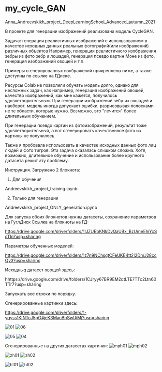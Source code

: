 # my_cycle_GAN
Anna_Andreevskikh_project_DeepLearningSchool_Advanced_autumn_2021

В проекте для генерации изображений реализована модель CycleGAN.

Задача: генерация реалистичных изображений с использованием в качестве исходных данных 
реальных фотографий(или изображений) различных объектов
Например, генерация реалистичного изображения зебры из фото зебр и лошадей,
генерация псевдо картин Моне из фото, 
генерация изображений овощей и т.п.

Примеры сгенерированных изображений прикреплены ниже, а также доступны по ссылке на ГДиске.

Ресурсы Colab не позволили обучать модель долго, однако для несложных задач, 
как например, генерация изображений овощей, качество изображений, как мне кажется,  получилось удовлетворительным.
При генерации изображений зебр из лошадей и наоборот, модель иногда допускает ошибки, 
разрисовывая полосками не те области, которые нужно. Возможно, это "лечится" более длительным обучением.

При генерации псевдо картин из фотоизображений, результат тоже удовлетворительный, 
а вот сгенерировать качественное фото из картины не получилось.

Также я пробовала использовать в качестве исходных данных фото лиц людей и фото тигров. 
Эта задача оказалась слишком сложна. 
Хотя, возможно, длительное обучение и использование более крупного датасета решит эту проблему.

Инструкция.
Загружено 2 блокнота:
1. Для  обучения

Andreevskikh_project_training.ipynb

2. Только для генерации 

Andreevskikh_project_ONLY_generation.ipynb


Для запуска обоих блокнотов нужны датасеты, сохранение параметров на ГуглДиск 
Ссылка на блокноты на ГД:

https://drive.google.com/drive/folders/1IJZUEbKNkDvQaUBx_BzUmeEhiYcScTIn?usp=sharing

Параметры обученных моделей:

https://drive.google.com/drive/folders/1z7n9NChsgtCFeUKE4tt2I2DmJ28ccQy3?usp=sharing

Исходныq датасет овощей здесь: 

hhttps://drive.google.com/drive/folders/1CJryy67BR9EM2qtLTE7TTc2Ltn60TTr7?usp=sharing

Запускать все строки по порядку.


Сгенерированные картинки здесь: 

https://drive.google.com/drive/folders/1-yqyss1KINTcJ5pO4jeK3MaoBhSwUiMj?usp=sharing


![01](https://user-images.githubusercontent.com/90407728/153718331-e9153ae6-5d9c-4e5a-befc-11438c28c3cc.jpg)
![06](https://user-images.githubusercontent.com/90407728/153718406-c44a4b6f-3108-4e4c-85c5-a6b3b8edcbbe.jpg)

![05](https://user-images.githubusercontent.com/90407728/153718391-a4248f6f-c2ea-46dd-adf1-a8701dda4f36.jpg)
![04](https://user-images.githubusercontent.com/90407728/153718418-edc60746-e77e-40b3-9b84-58f2935c6166.jpg)

Сгенерированные на других датасетах картинки:
![mph01](https://user-images.githubusercontent.com/90407728/153720171-74cbb37b-c99b-4811-bb88-e0786ef27177.jpg)
![mph02](https://user-images.githubusercontent.com/90407728/153720178-41b2730e-72a3-4ba9-aa4c-926c52372efe.jpg)

![zh01](https://user-images.githubusercontent.com/90407728/153720189-bce4824e-1646-4f5c-a4e5-034f475f653e.jpg)
![zh02](https://user-images.githubusercontent.com/90407728/153720194-199dc41c-5f9f-449d-8e51-dcaaec84591f.jpg)

![ht01](https://user-images.githubusercontent.com/90407728/153720200-dce04480-2ccb-4a08-a4c7-fb412207481e.jpg)
![ht02](https://user-images.githubusercontent.com/90407728/153720204-dd8a4297-8adf-4295-b474-a097f4f64cef.jpg)







